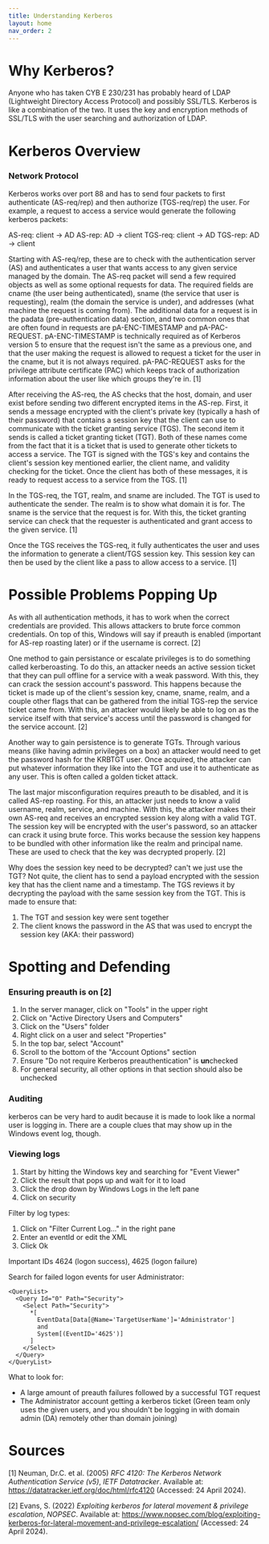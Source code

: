 ```yaml
---
title: Understanding Kerberos
layout: home
nav_order: 2
---
```


# Why Kerberos?

Anyone who has taken CYB E 230/231 has probably heard of LDAP (Lightweight Directory Access Protocol) and possibly SSL/TLS. Kerberos is like a combination of the two. It uses the key and encryption methods of SSL/TLS with the user searching and authorization of LDAP.

# Kerberos Overview

### Network Protocol

Kerberos works over port 88 and has to send four packets to first authenticate (AS-req/rep) and then authorize (TGS-req/rep) the user. For example, a request to access a service would generate the following kerberos packets:

AS-req: client -> AD
AS-rep: AD -> client
TGS-req: client -> AD
TGS-rep: AD -> client

Starting with AS-req/rep, these are to check with the authentication server (AS) and authenticates a user that wants access to any given service managed by the domain. The AS-req packet will send a few required objects as well as some optional requests for data. The required fields are cname (the user being authenticated), sname (the service that user is requesting), realm (the domain the service is under), and addresses (what machine the request is coming from). The additional data for a request is in the padata (pre-authentication data) section, and two common ones that are often found in requests are pA-ENC-TIMESTAMP and pA-PAC-REQUEST. pA-ENC-TIMESTAMP is technically required as of Kerberos version 5 to ensure that the request isn't the same as a previous one, and that the user making the request is allowed to request a ticket for the user in the cname, but it is not always required. pA-PAC-REQUEST asks for the privilege attribute certificate (PAC) which keeps track of authorization information about the user like which groups they're in. \[1\]

After receiving the AS-req, the AS checks that the host, domain, and user exist before sending two different encrypted items in the AS-rep. First, it sends a message encrypted with the client's private key (typically a hash of their password) that contains a session key that the client can use to communicate with the ticket granting service (TGS). The second item it sends is called a ticket granting ticket (TGT). Both of these names come from the fact that it is a ticket that is used to generate other tickets to access a service. The TGT is signed with the TGS's key and contains the client's session key mentioned earlier, the client name, and validity checking for the ticket. Once the client has both of these messages, it is ready to request access to a service from the TGS. \[1\]

In the TGS-req, the TGT, realm, and sname are included. The TGT is used to authenticate the sender. The realm is to show what domain it is for. The sname is the service that the request is for. With this, the ticket granting service can check that the requester is authenticated and grant access to the given service. \[1\]

Once the TGS receives the TGS-req, it fully authenticates the user and uses the information to generate a client/TGS session key. This session key can then be used by the client like a pass to allow access to a service. \[1\]

# Possible Problems Popping Up

As with all authentication methods, it has to work when the correct credentials are provided. This allows attackers to brute force common credentials. On top of this, Windows will say if preauth is enabled (important for AS-rep roasting later) or if the username is correct. \[2\]

One method to gain persistance or escalate privileges is to do something called kerberoasting. To do this, an attacker needs an active session ticket that they can pull offline for a service with a weak password. With this, they can crack the session account's password. This happens because the ticket is made up of the client's session key, cname, sname, realm, and a couple other flags that can be gathered from the initial TGS-rep the service ticket came from. With this, an attacker would likely be able to log on as the service itself with that service's access until the password is changed for the service account. \[2\]

Another way to gain persistence is to generate TGTs. Through various means (like having admin privileges on a box) an attacker would need to get the password hash for the KRBTGT user. Once acquired, the attacker can put whatever information they like into the TGT and use it to authenticate as any user. This is often called a golden ticket attack.

The last major misconfiguration requires preauth to be disabled, and it is called AS-rep roasting. For this, an attacker just needs to know a valid username, realm, service, and machine. With this, the attacker makes their own AS-req and receives an encrypted session key along with a valid TGT. The session key will be encrypted with the user's password, so an attacker can crack it using brute force. This works because the session key happens to be bundled with other information like the realm and principal name. These are used to check that the key was decrypted properly. \[2\]

Why does the session key need to be decrypted? can't we just use the TGT? Not quite, the client has to send a payload encrypted with the session key that has the client name and a timestamp. The TGS reviews it by decrypting the payload with the same session key from the TGT. This is made to ensure that: 
1) The TGT and session key were sent together 
2) The client knows the password in the AS that was used to encrypt the session key (AKA: their password)

# Spotting and Defending

### Ensuring preauth is on \[2\]

1. In the server manager, click on "Tools" in the upper right
2. Click on "Active Directory Users and Computers"
3. Click on the "Users" folder
4. Right click on a user and select "Properties"
5. In the top bar, select "Account"
6. Scroll to the bottom of the "Account Options" section
7. Ensure "Do not require Kerberos preauthentication" is **un**checked
8. For general security, all other options in that section should also be unchecked


### Auditing

kerberos can be very hard to audit because it is made to look like a normal user is logging in. There are a couple clues that may show up in the Windows event log, though.

### Viewing logs

1. Start by hitting the Windows key and searching for "Event Viewer"
2. Click the result that pops up and wait for it to load
3. Click the drop down by Windows Logs in the left pane
4. Click on security

Filter by log types:
1. Click on "Filter Current Log..." in the right pane
2. Enter an eventId or edit the XML
3. Click Ok

Important IDs 4624 (logon success), 4625 (logon failure)

Search for failed logon events for user Administrator:
```
<QueryList>
  <Query Id="0" Path="Security">
    <Select Path="Security">
      *[
        EventData[Data[@Name='TargetUserName']='Administrator']
        and
        System[(EventID='4625')]
      ] 
    </Select>
  </Query>
</QueryList>
```

What to look for:
- A large amount of preauth failures followed by a successful TGT request
- The Administrator account getting a kerberos ticket (Green team only uses the given users, and you shouldn't be logging in with domain admin (DA) remotely other than domain joining)

# Sources

\[1\] Neuman, Dr.C. et al. (2005) *RFC 4120: The Kerberos Network Authentication Service (v5)*, *IETF Datatracker*. Available at: https://datatracker.ietf.org/doc/html/rfc4120 (Accessed: 24 April 2024). 

\[2\] Evans, S. (2022) *Exploiting kerberos for lateral movement & privilege escalation*, *NOPSEC*. Available at: https://www.nopsec.com/blog/exploiting-kerberos-for-lateral-movement-and-privilege-escalation/ (Accessed: 24 April 2024). 
